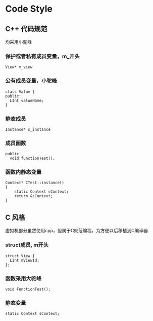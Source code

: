 # Code Style

## C++ 代码规范
均采用小驼峰

### 保护或者私有成员变量，m_开头
```
View* m_view
```

### 公有成员变量，小驼峰
```
class Value {
public:
  LInt valueName;  
}
```

### 静态成员
```
Instance* s_instance
```

### 成员函数
```
public:
  void functionTest();
```

### 函数内静态变量
```
Context* CTest::instance()
{
    static Context sContext;
    return &sContext;
}
```

## C 风格

虚拟机部分虽然使用cpp，但属于C规范编程，为方便以后移植到C编译器

### struct成员, m开头
```
struct View {
  LInt mViewId;
};
```

### 函数采用大驼峰
```
void FunctionTest();
```

### 静态变量
```
static Context sContext;
```